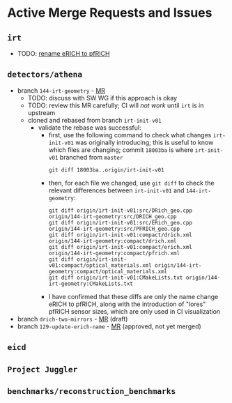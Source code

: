 # Active Merge Requests and Issues

## `irt`
- TODO: [rename eRICH to pfRICH](https://eicweb.phy.anl.gov/EIC/irt/-/issues/6)

## `detectors/athena`
- branch `144-irt-geometry` - [MR](https://eicweb.phy.anl.gov/EIC/detectors/athena/-/merge_requests/331)
  - TODO: discuss with SW WG if this approach is okay
  - TODO: review this MR carefully; CI will *not work* until `irt` is in upstream
  - cloned and rebased from branch `irt-init-v01`
    - validate the rebase was successful:
      - first, use the following command to check what changes `irt-init-v01` was originally introducing; this is useful to know which files are changing; commit `18003ba` is where `irt-init-v01` branched from `master` 
        ```
        git diff 18003ba..origin/irt-init-v01
        ```
      - then, for each file we changed, use `git diff` to check the relevant differences between `irt-init-v01` and `144-irt-geometry`:
        ```
        git diff origin/irt-init-v01:src/DRich_geo.cpp origin/144-irt-geometry:src/DRICH_geo.cpp
        git diff origin/irt-init-v01:src/ERich_geo.cpp origin/144-irt-geometry:src/PFRICH_geo.cpp
        git diff origin/irt-init-v01:compact/drich.xml origin/144-irt-geometry:compact/drich.xml
        git diff origin/irt-init-v01:compact/erich.xml origin/144-irt-geometry:compact/pfrich.xml
        git diff origin/irt-init-v01:compact/optical_materials.xml origin/144-irt-geometry:compact/optical_materials.xml
        git diff origin/irt-init-v01:CMakeLists.txt origin/144-irt-geometry:CMakeLists.txt
        ```
      - I have confirmed that these diffs are only the name change eRICH to pfRICH, along with the introduction of "lores" pfRICH sensor sizes, which are only used in CI visualization
- branch `drich-two-mirrors` - [MR](https://eicweb.phy.anl.gov/EIC/detectors/athena/-/merge_requests/260) (draft)
- branch `129-update-erich-name` - [MR](https://eicweb.phy.anl.gov/EIC/detectors/athena/-/merge_requests/328) (approved, not yet merged)

## `eicd`

## `Project Juggler`

## `benchmarks/reconstruction_benchmarks`
